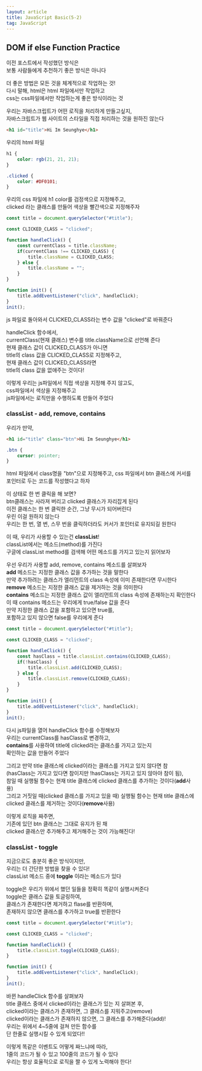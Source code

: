 ```yaml
---
layout: article
title: JavaScript Basic(5-2)
tag: JavaScript
---
```


## DOM if else Function Practice

이전 포스트에서 작성했던 방식은  
보통 사람들에게 추천하기 좋은 방식은 아니다  

더 좋은 방법은 모든 것을 체계적으로 작업하는 것!  
다시 말해, html은 html 파일에서만 작업하고  
css는 css파일에서만 작업하는게 좋은 방식이라는 것  

우리는 자바스크립트가 어떤 로직을 처리하게 만들고싶지,  
자바스크립트가 웹 사이트의 스타일을 직접 처리하는 것을 원하진 않는다  

```html
<h1 id="title">Hi Im Seunghye</h1>
```
우리의 html 파일

```css
h1 {
    color: rgb(21, 21, 21);
}

.clicked {
    color: #DF0101;
}
```
우리의 css 파일에 h1 color를 검정색으로 지정해주고,  
clicked 라는 클래스를 만들어 색상을 빨간색으로 지정해주자  

```js
const title = document.querySelector("#title");

const CLICKED_CLASS = "clicked";

function handleClick() {
    const currentClass = title.className;
    if(currentClass !== CLICKED_CLASS) {
        title.className = CLICKED_CLASS;
    } else {
        title.className = "";
    }
}

function init() {
    title.addEventListener("click", handleClick);
}
init();
```

js 파일로 돌아와서
CLICKED_CLASS라는 변수 값을 "clicked"로 바꿔준다  

handleClick 함수에서,  
currentClass(현재 클래스) 변수를 title.className으로 선언해 준다  
현재 클래스 값이 CLICKED_CLASS가 아니면  
title의 class 값을 CLICKED_CLASS로 지정해주고,  
현재 클래스 값이 CLICKED_CLASS라면      
title의 class 값을 없애주는 것이다!  

이렇게 우리는 js파일에서 직접 색상을 지정해 주지 않고도,  
css파일에서 색상을 지정해주고  
js파일에서는 로직만을 수행하도록 만들어 주었다 

### classList - add, remove, contains

우리가 만약,
```html
<h1 id="title" class="btn">Hi Im Seunghye</h1>
```
```css
.btn {
    cursor: pointer;
}
```
html 파일에서 class명을 "btn"으로 지정해주고,
css 파일에서 btn 클래스에 커서를 포인터로 두는 코드를 작성했다고 하자  

이 상태로 한 번 클릭을 해 보면?  
btn클래스는 사라져 버리고 clicked 클래스가 자리잡게 된다  
이전 클래스는 한 번 클릭한 순간, 그냥 무시가 되어버린다  
우린 이걸 원하지 않는다  
우리는 한 번, 열 번, 스무 번을 클릭하더라도 커서가 포인터로 유지되길 원한다  

이 때, 우리가 사용할 수 있는건 **classList**!  
classList에서는 메소드(method)를 가진다  
구글에 classList method를 검색해 어떤 메소드를 가지고 있는지 읽어보자  

우선 우리가 사용할 add, remove, contains 메소드를 살펴보자  
**add** 메소드는 지정한 클래스 값을 추가하는 것을 말한다  
만약 추가하려는 클래스가 엘리먼트의 class 속성에 이미 존재한다면 무시한다  
**remove** 메소드는 지정한 클래스 값을 제거하는 것을 의미한다  
**contains** 메소드는 지정한 클래스 값이 엘리먼트의 class 속성에 존재하는지 확인한다  
이 때 contains 메소드는 우리에게 true/false 값을 준다  
만약 지정한 클래스 값을 포함하고 있으면 true를,  
포함하고 있지 않으면 false를 우리에게 준다  

```js
const title = document.querySelector("#title");

const CLICKED_CLASS = "clicked";

function handleClick() {
    const hasClass = title.classList.contains(CLICKED_CLASS);
    if(!hasClass) {
        title.classList.add(CLICKED_CLASS);
    } else {
        title.classList.remove(CLICKED_CLASS);
    }
}

function init() {
    title.addEventListener("click", handleClick);
}
init();
```
다시 js파일을 열어 handleClick 함수를 수정해보자  
우리는 currentClass를 hasClass로 변경하고,  
**contains**를 사용하여 title에 clicked라는 클래스를 가지고 있는지  
확인하는 값을 만들어 주었다  

그리고 만약 title 클래스에 clicked이라는 클래스를 가지고 있지 않다면 참  
(hasClass는 가지고 있다면 참이지만 !hasClass는 가지고 있지 않아야 참이 됨),  
참일 때 실행될 함수는 현재 title 클래스에 clicked 클래스를 추가하는 것이다(**add**사용)  
그리고 거짓일 때(clicked 클래스를 가지고 있을 때) 실행될 함수는 현재 title 클래스에 clicked 클래스를 제거하는 것이다(**remove**사용) 

이렇게 로직을 짜주면,  
기존에 있던 btn 클래스는 그대로 유지가 된 채  
clicked 클래스만 추가해주고 제거해주는 것이 가능해진다!  

### classList - toggle
지금으로도 충분히 좋은 방식이지만,  
우리는 더 간단한 방법을 찾을 수 있다!  
classList 메소드 중에 **toggle** 이라는 메소드가 있다  

toggle은 우리가 위에서 했던 일들을 정확히 똑같이 실행시켜준다  
toggle은 클래스 값을 토글링하여,  
클래스가 존재한다면 제거하고 flase를 반환하며,  
존재하지 않으면 클래스를 추가하고 true를 반환한다  

```js
const title = document.querySelector("#title");

const CLICKED_CLASS = "clicked";

function handleClick() {
    title.classList.toggle(CLICKED_CLASS);
}

function init() {
    title.addEventListener("click", handleClick);
}
init();
```
바뀐 handleClick 함수를 살펴보자  
title 클래스 중에서 clicked이라는 클래스가 있는 지 살펴본 후,  
clicked이라는 클래스가 존재하면, 그 클래스를 지워주고(remove)  
clicked이라는 클래스가 존재하지 않으면, 그 클래스를 추가해준다(add)!  
우리는 위에서 4~5줄에 걸쳐 만든 함수를  
단 한줄로 실행시킬 수 있게 되었다!!  

이렇게 똑같은 이벤트도 어떻게 짜느냐에 따라,  
1줄의 코드가 될 수 있고 100줄의 코드가 될 수 있다  
우리는 항상 효율적으로 로직을 짤 수 있게 노력해야 한다! 